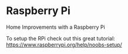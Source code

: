 # Raspberry Pi
Home Improvements with a Raspberry Pi


To setup the RPi check out this great tutorial: https://www.raspberrypi.org/help/noobs-setup/


